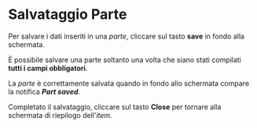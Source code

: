 # Salvataggio Parte

Per salvare i dati inseriti in una _parte_, cliccare sul tasto **save** in fondo alla schermata.  

È possibile salvare una parte soltanto una volta che siano stati compilati **tutti i campi obbligatori**.

La _parte_ è correttamente salvata quando in fondo allo schermata compare la notifica **_Part saved_**.  

Completato il salvataggio, cliccare sul tasto **Close** per tornare alla schermata di riepilogo dell'_item_.
